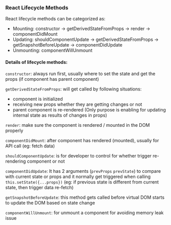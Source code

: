 ### React Lifecycle Methods

React lifecycle methods can be categorized as:
  - Mounting: constructor -> getDerivedStateFromProps -> render -> componentDidMount
  - Updating: shouldComponentUpdate -> getDerivedStateFromProps -> getSnapshotBeforeUpdate -> componentDidUpdate
  - Unmounting: componentWillUnmount


#### Details of lifecycle methods:

`constructor`: always run first, usually where to set the state and get the props (if component has parent component)

`getDerivedStateFromProps`: will get called by following situations:
  - component is initialized
  - receiving new props whether they are getting changes or not
  - parent component is re-rendered
(Only purpose is enabling for updating internal state as results of changes in props)

`render`: make sure the component is rendered / mounted in the DOM properly

`componentDidMount`: after component has rendered (mounted), usually for API call (eg: fetch data)

`shouldComponentUpdate`: is for developer to control for whether trigger re-rendering component or not

`componentDidUpdate`: It has 2 arguments (`prevProps` `prevState`) to compare with current state or props and it normally get triggered when calling `this.setState({...props})` (eg: if previous state is different from current state, then trigger data re-fetch)

`getSnapshotBeforeUpdate`: this method gets called before virtual DOM starts to update the DOM based on state change

`componentWillUnmount`: for unmount a component for avoiding memory leak issue
